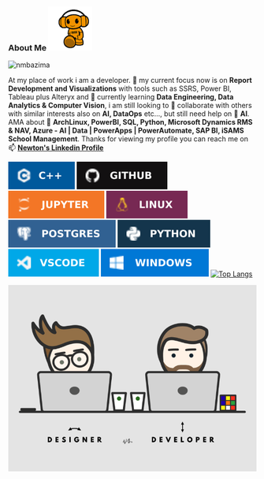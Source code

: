 ### About Me ![Newton](https://github.com/nmbazima/nmbazima.github.io/blob/master/assets/android.gif)

<!--
**nmbazima/nmbazima** is a ✨ _special_ ✨ repository because its `README.md` (this file) appears on your GitHub profile.

Here are some ideas to get you started:
-->
<p align="left"> <img src="https://komarev.com/ghpvc/?username=nmbazima" alt="nmbazima" /> </p>

At my place of work i am a developer. 🔭 my current focus now is on **Report Development and Visualizations** with tools such as SSRS, Power BI, Tableau plus Alteryx and 🌱 currently learning **Data Engineering, Data Analytics & Computer Vision**, i am still looking to 👯 collaborate with others with similar interests also on **AI, DataOps** etc..., but still need help on 🤔 **AI**. AMA about 💬 **ArchLinux, PowerBI, SQL, Python, Microsoft Dynamics RMS & NAV, Azure - AI | Data | PowerApps | PowerAutomate, SAP BI, iSAMS School Management**. Thanks for viewing my profile you can reach me on 📫 **[Newton's Linkedin Profile](https://www.linkedin.com/in/nmbazima/)**

![C++](https://github.com/nmbazima/nmbazima.github.io/blob/master/assets/C%2B%2B.svg) ![Github](https://github.com/nmbazima/nmbazima.github.io/blob/master/assets/Github.svg) ![Jupyter](https://github.com/nmbazima/nmbazima.github.io/blob/master/assets/Jupyter.svg) ![Linux](https://github.com/nmbazima/nmbazima.github.io/blob/master/assets/LINUX.svg) ![Postgre](https://github.com/nmbazima/nmbazima.github.io/blob/master/assets/POSTGRE.svg) ![Python](https://github.com/nmbazima/nmbazima.github.io/blob/master/assets/PYTHON.svg) ![VSCODE](https://github.com/nmbazima/nmbazima.github.io/blob/master/assets/VSCODE.svg) ![WINDOWS](https://github.com/nmbazima/nmbazima.github.io/blob/master/assets/WINDOWS.svg)
[![Top Langs](https://github-readme-stats.vercel.app/api/top-langs/?username=nmbazima&layout=compact&show_icons=true&theme=chartreuse-dark)](https://github.com/nmbazima/github-readme-stats)

<img align="center" src="./assets/diggi-media.gif" alt="gif">
